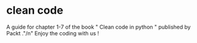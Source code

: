 # clean code 
A guide for chapter 1-7 of the book " Clean code in python " published by Packt ."/n"
Enjoy the coding with us ! 
